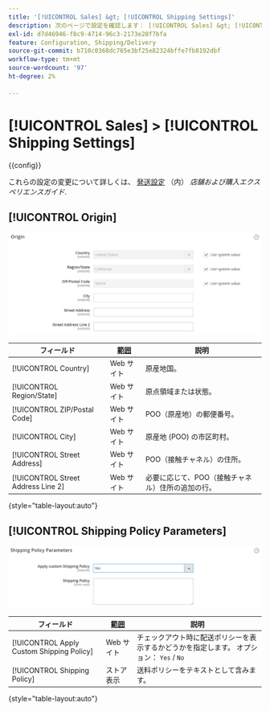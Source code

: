 ```yaml
---
title: '[!UICONTROL Sales] &gt; [!UICONTROL Shipping Settings]'
description: 次のページで設定を確認します： [!UICONTROL Sales] &gt; [!UICONTROL Shipping Settings] コマース管理のページ。
exl-id: d7d46946-f8c9-4714-96c3-2173e28f7bfa
feature: Configuration, Shipping/Delivery
source-git-commit: b710c0368dc765e3bf25e82324bffe7fb8192dbf
workflow-type: tm+mt
source-wordcount: '97'
ht-degree: 2%

---
```


# [!UICONTROL Sales] > [!UICONTROL Shipping Settings]

{{config}}

これらの設定の変更について詳しくは、 [発送設定](../../stores-purchase/shipping-settings.md) （内） _店舗および購入エクスペリエンスガイド_.

## [!UICONTROL Origin]

![Origin](./assets/shipping-settings-origin.png)<!-- zoom -->

| フィールド | [範囲](../../getting-started/websites-stores-views.md#scope-settings) | 説明 |
|--- |--- |--- |
| [!UICONTROL Country] | Web サイト | 原産地国。 |
| [!UICONTROL Region/State] | Web サイト | 原点領域または状態。 |
| [!UICONTROL ZIP/Postal Code] | Web サイト | POO（原産地）の郵便番号。 |
| [!UICONTROL City] | Web サイト | 原産地 (POO) の市区町村。 |
| [!UICONTROL Street Address] | Web サイト | POO（接触チャネル）の住所。 |
| [!UICONTROL Street Address Line 2] | Web サイト | 必要に応じて、POO（接触チャネル）住所の追加の行。 |

{style="table-layout:auto"}

## [!UICONTROL Shipping Policy Parameters]

![発送ポリシーのパラメーター](./assets/shipping-settings-shipping-policy-parameters.png)<!-- zoom -->

| フィールド | [範囲](../../getting-started/websites-stores-views.md#scope-settings) | 説明 |
|--- |--- |--- |
| [!UICONTROL Apply Custom Shipping Policy] | Web サイト | チェックアウト時に配送ポリシーを表示するかどうかを指定します。 オプション： `Yes` / `No` |
| [!UICONTROL Shipping Policy] | ストア表示 | 送料ポリシーをテキストとして含みます。 |

{style="table-layout:auto"}
